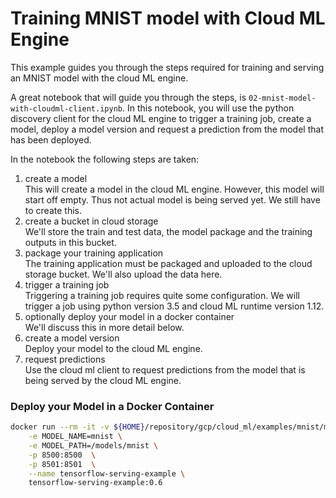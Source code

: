 # Training MNIST model with Cloud ML Engine

This example guides you through the steps required for training and serving an
MNIST model with the cloud ML engine.

A great notebook that will guide you through the steps, is
`02-mnist-model-with-cloudml-client.ipynb`. In this notebook, you will use the
python discovery client for the cloud ML engine to trigger a training job, create
a model, deploy a model version and request a prediction from the model that has
been deployed.

In the notebook the following steps are taken:

1. create a model<br/>
This will create a model in the cloud ML engine. However, this model will start
off empty. Thus not actual model is being served yet. We still have to create
this.
2. create a bucket in cloud storage<br/>
We'll store the train and test data, the model package and the training outputs
in this bucket.
3. package your training application<br/>
The training application must be packaged and uploaded to the cloud storage
bucket. We'll also upload the data here.
4. trigger a training job<br/>
Triggering a training job requires quite some configuration. We will trigger a
job using python version 3.5 and cloud ML runtime version 1.12.
5. optionally deploy your model in a docker container<br/>
We'll discuss this in more detail below.
6. create a model version<br/>
Deploy your model to the cloud ML engine.
7. request predictions<br/>
Use the cloud ml client to request predictions from the model that is being served
by the cloud ML engine.


### Deploy your Model in a Docker Container


```bash
docker run --rm -it -v ${HOME}/repository/gcp/cloud_ml/examples/mnist/models_for_serving:/models \
    -e MODEL_NAME=mnist \
    -e MODEL_PATH=/models/mnist \
    -p 8500:8500  \
    -p 8501:8501  \
    --name tensorflow-serving-example \
    tensorflow-serving-example:0.6
```
